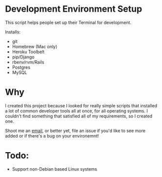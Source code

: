 # Development Environment Setup

This script helps people set up their Terminal for development.

Installs:
- git
- Homebrew (Mac only)
- Heroku Toolbelt
- pip/Django
- rbenv/rvm/Rails
- Postgres
- MySQL

# Why

I created this project because I looked for really simple scripts that installed a lot of common developer tools all at once, for all operating systems. I couldn't find something that satisfied all of my requirements, so I created one.

Shoot me an [email](mailto:sameet.sapra@gmail.com), or better yet, file an issue if you'd like to see more added or if there's a bug on your environemnt!

# Todo:

- Support non-Debian based Linux systems
